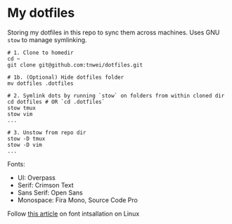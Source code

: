 # My dotfiles

Storing my dotfiles in this repo to sync them across machines. Uses GNU `stow` to manage symlinking. 

```
# 1. Clone to homedir
cd ~
git clone git@github.com:tnwei/dotfiles.git

# 1b. (Optional) Hide dotfiles folder
mv dotfiles .dotfiles

# 2. Symlink dots by running `stow` on folders from within cloned dir 
cd dotfiles # OR `cd .dotfiles`
stow tmux
stow vim
...

# 3. Unstow from repo dir 
stow -D tmux
stow -D vim
...
```

Fonts:

+ UI: Overpass
+ Serif: Crimson Text
+ Sans Serif: Open Sans
+ Monospace: Fira Mono, Source Code Pro

Follow [this article](https://medium.com/source-words/how-to-manually-install-update-and-uninstall-fonts-on-linux-a8d09a3853b0) on font intsallation on Linux
